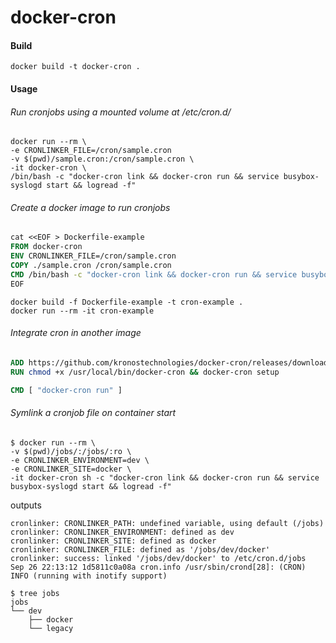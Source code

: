 # docker-cron

#### Build

```Shell
docker build -t docker-cron .
```

#### Usage

###### Run cronjobs using a mounted volume at /etc/cron.d/

```Shell
docker run --rm \
-e CRONLINKER_FILE=/cron/sample.cron
-v $(pwd)/sample.cron:/cron/sample.cron \
-it docker-cron \
/bin/bash -c "docker-cron link && docker-cron run && service busybox-syslogd start && logread -f"
```

###### Create a docker image to run cronjobs

```Dockerfile
cat <<EOF > Dockerfile-example
FROM docker-cron
ENV CRONLINKER_FILE=/cron/sample.cron
COPY ./sample.cron /cron/sample.cron
CMD /bin/bash -c "docker-cron link && docker-cron run && service busybox-syslogd start && logread -f"
EOF
```

```Shell
docker build -f Dockerfile-example -t cron-example .
docker run --rm -it cron-example
```

###### Integrate cron in another image

```Dockerfile
ADD https://github.com/kronostechnologies/docker-cron/releases/download/latest/docker-cron /usr/local/bin/docker-cron
RUN chmod +x /usr/local/bin/docker-cron && docker-cron setup

CMD [ "docker-cron run" ]
```

###### Symlink a cronjob file on container start

```Shell
$ docker run --rm \
-v $(pwd)/jobs/:/jobs/:ro \
-e CRONLINKER_ENVIRONMENT=dev \
-e CRONLINKER_SITE=docker \
-it docker-cron sh -c "docker-cron link && docker-cron run && service busybox-syslogd start && logread -f"
```
outputs
```
cronlinker: CRONLINKER_PATH: undefined variable, using default (/jobs)
cronlinker: CRONLINKER_ENVIRONMENT: defined as dev
cronlinker: CRONLINKER_SITE: defined as docker
cronlinker: CRONLINKER_FILE: defined as '/jobs/dev/docker'
cronlinker: success: linked '/jobs/dev/docker' to /etc/cron.d/jobs
Sep 26 22:13:12 1d5811c0a08a cron.info /usr/sbin/crond[28]: (CRON) INFO (running with inotify support)
```

```Shell
$ tree jobs
jobs
└── dev
    ├── docker
    └── legacy
```

